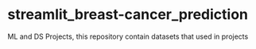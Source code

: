 # streamlit_breast-cancer_prediction
ML and DS Projects, this repository contain datasets that used in projects
